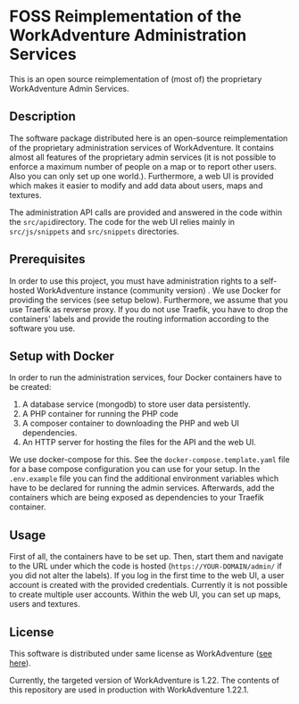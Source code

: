 FOSS Reimplementation of the WorkAdventure Administration Services
========================================================

This is an open source reimplementation of (most of) the proprietary WorkAdventure Admin Services.

Description
----------------

The software package distributed here is an open-source reimplementation of the proprietary administration services of WorkAdventure. It contains almost all features of the proprietary admin services (it is not possible to enforce a maximum number of people on a map or to report other users. Also you can only set up one world.). 
Furthermore, a web UI is provided which makes it easier to  modify and add data about users, maps and textures.

The administration API calls are provided and answered in the code within the `src/api`directory. The code for the web UI relies  mainly in `src/js/snippets` and `src/snippets` directories. 

Prerequisites
-------------
In order to use this project, you must have administration rights to a self-hosted WorkAdventure instance (community version) . We use Docker for providing the services (see setup below). Furthermore, we assume that you use Traefik as reverse proxy. If you do not use Traefik, you have to drop the containers' labels and provide the routing information according to the software you use.


Setup with Docker
-------------------------

In order to run the administration services, four Docker containers have to be created:
1. A database service (mongodb) to store user data persistently.
2. A PHP container for running the PHP code
3. A  composer container to downloading the PHP and web UI dependencies.
4. An HTTP server for hosting the files for the API and the web UI.

We use docker-compose for this.  See the `docker-compose.template.yaml` file  for a base compose configuration you can use for your setup. In the `.env.example` file you can find the additional environment variables which have to be declared for running the admin services. Afterwards, add the containers which are being exposed as dependencies to your Traefik container.

Usage
-----------------------

First of all, the containers have to be set up. Then, start them and navigate to the URL under which the code is hosted (`https://YOUR-DOMAIN/admin/` if you did not alter the labels). If you log in the first time to the  web UI, a user account is created with the provided credentials. Currently it is not possible to create multiple user accounts.
Within the web UI, you can set up maps, users and textures.

License
-----------
This software is distributed under same license as WorkAdventure ([see here](https://workadventu.re/faq/license "see here")).

Currently, the targeted version of WorkAdventure is 1.22. The contents of this repository are used in production with WorkAdventure 1.22.1.